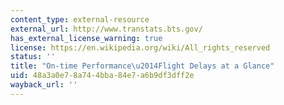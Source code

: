 ```yaml
---
content_type: external-resource
external_url: http://www.transtats.bts.gov/
has_external_license_warning: true
license: https://en.wikipedia.org/wiki/All_rights_reserved
status: ''
title: "On-time Performance\u2014Flight Delays at a Glance"
uid: 48a3a0e7-8a74-4bba-84e7-a6b9df3dff2e
wayback_url: ''
---
```

